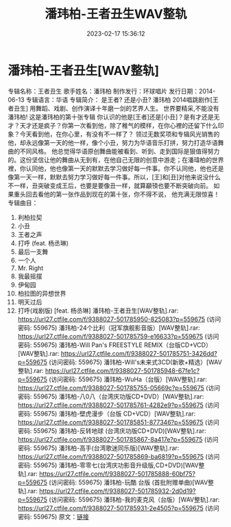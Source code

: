 ﻿---
title: 潘玮柏-王者丑生WAV整轨
date: 2023-02-17 15:36:12
categories: WAV车载音乐、镜像
tags: 华语中文
---
# 潘玮柏-王者丑生[WAV整轨]

专辑名称：王者丑生
歌手姓名：潘玮柏
制作发行：环球唱片
发行日期：2014-06-13
专辑语言：华语
专辑简介：
是王者? 还是小丑? 潘玮柏 2014唱跳剧作[王者丑生] 用舞蹈、戏剧、创作演译十年磨一剑的艺界人生。
世界要精采,不能没有潘玮柏! 这是潘玮柏的第十张专辑
你认识的他是[王者]还是[小丑]？是有才还是无才？天才还是疯子？你第一次看到他，除了稚气的模样，在你心裡的还留下什么印象？今天看到他，在你心里，有没有不一样了？
领过无数奖项和专辑风光销售的他，却永远像第一天的他一样，像个小丑，努力为华语音乐打拼，努力打造华语舞曲的不同风格。
他总觉得华语原创舞曲能被看到、听到、走到国际是狠值得努力的。这份坚信让他的舞曲从无到有，在他自己无限的创意中游走；在潘瑋柏的世界裡，你认同他，他也像第一天的默默去学习做好每一件事。你不认同他，他也还是像第一天一样，默默去努力学习做好每一件事。所以，[王]和[丑]对他来说没什么不一样，丑突破变成王后，也要是要像丑一样，就算顢頇也要不断突破向前。
如果重头回去看他的第一张作品到现在的第十张，你不得不说， 他充满无限惊喜！
专辑曲目：
01. 利柏拉契
02. 小丑
03. 王者之声
04. 打呼 (feat. 杨丞琳)
05. 最后一支舞
06. 一个人
07. Mr. Right
08. 我最摇摆
09. 伊甸园
10. 柏拉图的异想世界
11. 明天过后
12. 打呼(戏剧版) [feat. 杨丞琳]
潘玮柏-王者丑生[WAV整轨].rar: https://url27.ctfile.com/f/9388027-501785950-825083?p=559675
(访问密码: 559675)
潘玮柏-24个比利（冠军旗舰影音版）[WAV整轨].rar: https://url27.ctfile.com/f/9388027-501785759-e16633?p=559675
(访问密码: 559675)
潘玮柏-Will Pan's FREESTYLE REMIX（台版CD+VCD）[WAV整轨].rar: https://url27.ctfile.com/f/9388027-501785751-3426dd?p=559675
(访问密码: 559675)
潘玮柏-Will's未来式3CD(新歌+精选）[WAV整轨].rar: https://url27.ctfile.com/f/9388027-501785948-67fe1c?p=559675
(访问密码: 559675)
潘玮柏-WuHa（台版）[WAV整轨].rar: https://url27.ctfile.com/f/9388027-501785755-05669c?p=559675
(访问密码: 559675)
潘玮柏-八0八（台湾庆功版CD+DVD）[WAV整轨].rar: https://url27.ctfile.com/f/9388027-501785761-4282e9?p=559675
(访问密码: 559675)
潘玮柏-壁虎漫步（台版 CD+VCD）[WAV整轨].rar: https://url27.ctfile.com/f/9388027-501785851-877346?p=559675
(访问密码: 559675)
潘玮柏-反转地球 (台湾庆功版CD+DVD)[WAV整轨].rar: https://url27.ctfile.com/f/9388027-501785867-8a417e?p=559675
(访问密码: 559675)
潘玮柏-高手(台湾歌迷同乐版)[WAV整轨].rar: https://url27.ctfile.com/f/9388027-501785869-ba6819?p=559675
(访问密码: 559675)
潘玮柏-零零七(台湾庆功影音升级版,CD+DVD)[WAV整轨].rar: https://url27.ctfile.com/f/9388027-501785888-60bf75?p=559675
(访问密码: 559675)
潘玮柏-玩酷 台版 (首批附赠单曲)[WAV整轨].rar: https://url27.ctfile.com/f/9388027-501785932-2d0d19?p=559675
(访问密码: 559675)
潘玮柏-我的麦克风（台版）[WAV整轨].rar: https://url27.ctfile.com/f/9388027-501785931-2e4505?p=559675
(访问密码: 559675)
原文：[链接](https://blog.sina.com.cn/s/blog_1647c7e76010310tn.html)